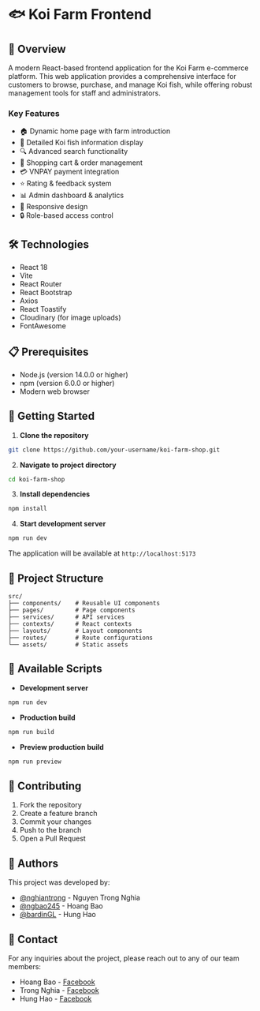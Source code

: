 # 🐟 Koi Farm Frontend

## 🌟 Overview

A modern React-based frontend application for the Koi Farm e-commerce platform. This web application provides a comprehensive interface for customers to browse, purchase, and manage Koi fish, while offering robust management tools for staff and administrators.

### Key Features

- 🏠 Dynamic home page with farm introduction
- 🐠 Detailed Koi fish information display
- 🔍 Advanced search functionality
- 🛒 Shopping cart & order management
- 💳 VNPAY payment integration
- ⭐ Rating & feedback system
- 📊 Admin dashboard & analytics
- 📱 Responsive design
- 🔒 Role-based access control

## 🛠 Technologies

- React 18
- Vite
- React Router
- React Bootstrap
- Axios
- React Toastify
- Cloudinary (for image uploads)
- FontAwesome

## 📋 Prerequisites

- Node.js (version 14.0.0 or higher)
- npm (version 6.0.0 or higher)
- Modern web browser

## 🚀 Getting Started

1. **Clone the repository**
```bash
git clone https://github.com/your-username/koi-farm-shop.git
```

2. **Navigate to project directory**
```bash
cd koi-farm-shop
```

3. **Install dependencies**
```bash
npm install
```

4. **Start development server**
```bash
npm run dev
```

The application will be available at `http://localhost:5173`

## 📁 Project Structure

```
src/
├── components/    # Reusable UI components
├── pages/         # Page components
├── services/      # API services
├── contexts/      # React contexts
├── layouts/       # Layout components
├── routes/        # Route configurations
└── assets/        # Static assets
```

## 🔧 Available Scripts

- **Development server**
```bash
npm run dev
```

- **Production build**
```bash
npm run build
```

- **Preview production build**
```bash
npm run preview
```

## 🤝 Contributing

1. Fork the repository
2. Create a feature branch
3. Commit your changes
4. Push to the branch
5. Open a Pull Request

## 👥 Authors

This project was developed by:

- [@nghiantrong](https://github.com/nghiantrong) - Nguyen Trong Nghia
- [@ngbao245](https://github.com/ngbao245) - Hoang Bao
- [@bardinGL](https://github.com/Bardingl) - Hung Hao

## 📧 Contact

For any inquiries about the project, please reach out to any of our team members:

- Hoang Bao - [Facebook](https://facebook.com/ng.bao245)
- Trong Nghia - [Facebook](https://www.facebook.com/trongnghia.nguyen.1238)
- Hung Hao - [Facebook](https://www.facebook.com/hao.nguyenhung.566)
